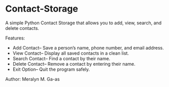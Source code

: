# Contact-Storage
A simple Python Contact Storage that allows you to add, view, search, and delete contacts.

Features:
- Add Contact– Save a person’s name, phone number, and email address.
- View Contact– Display all saved contacts in a clean list.
- Search Contact– Find a contact by their name.
- Delete Contact– Remove a contact by entering their name.
- Exit Option– Quit the program safely.

Author:
Meralyn M. Ga-as
